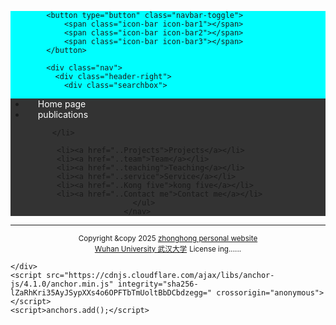 <html>
<head>
  
  <meta charset="utf-8" />
  <meta name="author" content="persinal website" />
  <meta name="viewport" content="width=device-width, initial-scale=1.0,maximum-scale=1, user-scalable=no" />
  <meta name="google-site-verification" content="4aUJl2I7hcddtjYkcxpnrotZMt3zwgFPboCdEiZsUc0" /> 
    <link href="js/royalslider/css/royalslider.css" rel="stylesheet" />
    <script src="js/jquery.min.js"></script>
    <script src="js/royalslider/js/jquery.royalslider.min.js"></script>
<link href="https://apps.bdimg.com/libs/bootstrap/3.3.4/css/bootstrap.min.css" rel="stylesheet" />
 <title>zhouzhonghong —— Wuhan University</title>

  <link href="static/bootstrap/css/bootstrap.css" rel="stylesheet" />
  <link href="static/xin.css" rel="stylesheet" />    
  </head>  
<body>
 <nav class="navbar navbar-inverse navbar-fixed-top">
   <nav style="background-color:#00ffff;">
     <div class="container">
      <div class="navbar-header">
    <div class="header">
         <div class="container clearfix">

            <button type="button" class="navbar-toggle">
                <span class="icon-bar icon-bar1"></span>
                <span class="icon-bar icon-bar2"></span>
                <span class="icon-bar icon-bar3"></span>
            </button>

            <div class="nav">
              <div class="header-right">
                <div class="searchbox">

<script language="javascript" src="/system/resource/js/base64.js"></script><script language="javascript" src="/system/resource/js/jquery/jquery-latest.min.js"></script><script language="javascript" src="/system/resource/vue/vue.js"></script><script language="javascript" src="/system/resource/vue/bluebird.min.js"></script><script language="javascript" src="/system/resource/vue/axios.js"></script><script language="javascript" src="/system/resource/vue/polyfill.js"></script><script language="javascript" src="/system/resource/vue/token.js"></script><link href="/system/resource/vue/static/element/index.css" type="text/css" rel="stylesheet" /><script language="javascript" src="/system/resource/vue/static/element/index.js"></script><script language="javascript" src="/system/resource/vue/static/public.js"></script>
<style>   
 #appu1 .qwss{
        height: 30px;
        font-size: 12px;
        min-width: 190px;
        max-width: 600px;
        width: 60%;
        margin-top: -15px;
        outline: none;
        padding-left: 10px;
        border-radius: 2px;
        border: 1px solid #e4e7ed;}
    #appu1 .tj{
        padding-left: 6px;
        letter-spacing: 5px;
        color: white;
        min-width: 53px;
        max-width: 150px;
        height: 32px;
        border: 0;
        border-radius: 2px;
        background-color: #1890ff;
        position: relative;
        top: 1px;
        width: 20%;
        margin-top: -15px;}
</style>  
<div id="divu1"></div>           
 <span class="navbar-brand">      
 </span>
                </div>
<head>  
  <meta charset="utf-8" /> 
  <meta name="viewport" content="width=device-width, initial-scale=1.0" />
   <!--title>二级菜单</title-->
 <style>
 nav{
    background-color:#333;
  }
  nav ul{
    list-style type:none;
    margin:0
    padding:0
  }
  nav ul a{
    display:black;
    padding: 10px 20px;
    text-decoration:none;
    color:white;
    }
    nav ul li hover>a{
      backgeound-color:#555;
    }
    nav ul li ul{
      display:none;
    }
    nav ul li haver>ul{
      display:block;
    }
   </style>
 </head>   
    <body>
  <nav> 
                 <ul>

 <li> <a href="..index.html" title="personal page">Home page</a></li>
           <li class="active"><a href="index.htm">publications</a>
                    <ul class="submenu">
                        <li><a href="publications/p1-1">p1-1</a></li>
                        <li><a href="..#">p1-2</a></li>
                     </ul>
        
          </li>               
          
           <li><a href="..Projects">Projects</a></li>
           <li><a href="..team">Team</a></li>
           <li><a href="..teaching">Teaching</a></li>
           <li><a href="..service">Service</a></li>
           <li><a href="..Kong five">kong five</a></li>
           <li><a href="..Contact me">Contact me</a></li>
                            </ul> 
                          </nav> 
   </body> 
               </div>   
             </div>  
           </div>
         </div>
       </div>   
    </div>  
  </nav> 
</nav>   
</body>

<hr noshade="" />
 
<div align="center">
      <small>Copyright &amp;copy 2025 <a href="https://zhouzh0201.github.io/">zhonghong personal website</a></small>
      <br />
      <small><a href="https://www.whu.edu.cn/">Wuhan University 武汉大学</a></small>
      <small>License ing......</small>
</div> 
<script src="static/jquery.js"></script>
<script src="static/bootstrap/js/bootstrap.js"></script>

<!--/html-->   

</p></div></a></div></div></header></body></html>


      
    </div>
    <script src="https://cdnjs.cloudflare.com/ajax/libs/anchor-js/4.1.0/anchor.min.js" integrity="sha256-lZaRhKri35AyJSypXXs4o6OPFTbTmUoltBbDCbdzegg=" crossorigin="anonymous"></script>
    <script>anchors.add();</script>
  </body>
</html>

                 
                

